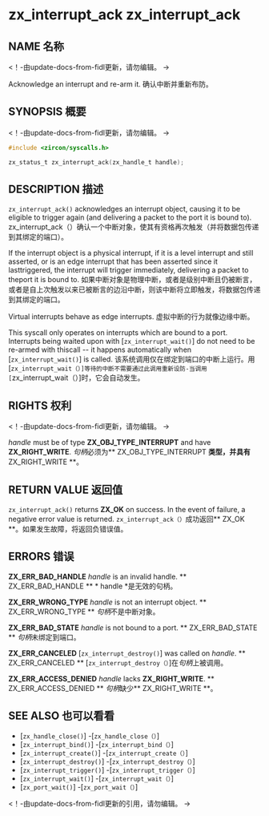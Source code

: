  
# zx_interrupt_ack  zx_interrupt_ack 

 
## NAME  名称 

<!-- Updated by update-docs-from-fidl, do not edit. -->  <！-由update-docs-from-fidl更新，请勿编辑。 ->

Acknowledge an interrupt and re-arm it.  确认中断并重新布防。

 
## SYNOPSIS  概要 

<!-- Updated by update-docs-from-fidl, do not edit. -->  <！-由update-docs-from-fidl更新，请勿编辑。 ->

```c
#include <zircon/syscalls.h>

zx_status_t zx_interrupt_ack(zx_handle_t handle);
```
 

 
## DESCRIPTION  描述 

`zx_interrupt_ack()` acknowledges an interrupt object, causing it to be eligible to trigger again (and delivering a packet to the port it is bound to). zx_interrupt_ack（）确认一个中断对象，使其有资格再次触发（并将数据包传递到其绑定的端口）。

If the interrupt object is a physical interrupt, if it is a level interrupt and still asserted, or is an edge interrupt that has been asserted since it lasttriggered, the interrupt will trigger immediately, delivering a packet to theport it is bound to. 如果中断对象是物理中断，或者是级别中断且仍被断言，或者是自上次触发以来已被断言的边沿中断，则该中断将立即触发，将数据包传递到其绑定的端口。

Virtual interrupts behave as edge interrupts.  虚拟中断的行为就像边缘中断。

This syscall only operates on interrupts which are bound to a port.  Interrupts being waited upon with [`zx_interrupt_wait()`] do not need to be re-armed with thiscall -- it happens automatically when [`zx_interrupt_wait()`] is called. 该系统调用仅在绑定到端口的中断上运行。用[`zx_interrupt_wait（）]等待的中断不需要通过此调用重新设防-当调用[`zx_interrupt_wait（）]时，它会自动发生。

 
## RIGHTS  权利 

<!-- Updated by update-docs-from-fidl, do not edit. -->  <！-由update-docs-from-fidl更新，请勿编辑。 ->

*handle* must be of type **ZX_OBJ_TYPE_INTERRUPT** and have **ZX_RIGHT_WRITE**.  *句柄*必须为** ZX_OBJ_TYPE_INTERRUPT **类型，并具有** ZX_RIGHT_WRITE **。

 
## RETURN VALUE  返回值 

`zx_interrupt_ack()` returns **ZX_OK** on success. In the event of failure, a negative error value is returned. `zx_interrupt_ack（）`成功返回** ZX_OK **。如果发生故障，将返回负错误值。

 
## ERRORS  错误 

**ZX_ERR_BAD_HANDLE** *handle* is an invalid handle.  ** ZX_ERR_BAD_HANDLE ** * handle *是无效的句柄。

**ZX_ERR_WRONG_TYPE** *handle* is not an interrupt object.  ** ZX_ERR_WRONG_TYPE ** *句柄*不是中断对象。

**ZX_ERR_BAD_STATE** *handle* is not bound to a port.  ** ZX_ERR_BAD_STATE ** *句柄*未绑定到端口。

**ZX_ERR_CANCELED**  [`zx_interrupt_destroy()`] was called on *handle*.  ** ZX_ERR_CANCELED ** [`zx_interrupt_destroy（）`]在*句柄*上被调用。

**ZX_ERR_ACCESS_DENIED** *handle* lacks **ZX_RIGHT_WRITE**.  ** ZX_ERR_ACCESS_DENIED ** *句柄*缺少** ZX_RIGHT_WRITE **。

 
## SEE ALSO  也可以看看 

 
 - [`zx_handle_close()`]  -[`zx_handle_close（）`]
 - [`zx_interrupt_bind()`]  -[`zx_interrupt_bind（）`]
 - [`zx_interrupt_create()`]  -[`zx_interrupt_create（）`]
 - [`zx_interrupt_destroy()`]  -[`zx_interrupt_destroy（）`]
 - [`zx_interrupt_trigger()`]  -[`zx_interrupt_trigger（）`]
 - [`zx_interrupt_wait()`]  -[`zx_interrupt_wait（）`]
 - [`zx_port_wait()`]  -[`zx_port_wait（）`]

<!-- References updated by update-docs-from-fidl, do not edit. -->  <！-由update-docs-from-fidl更新的引用，请勿编辑。 ->

